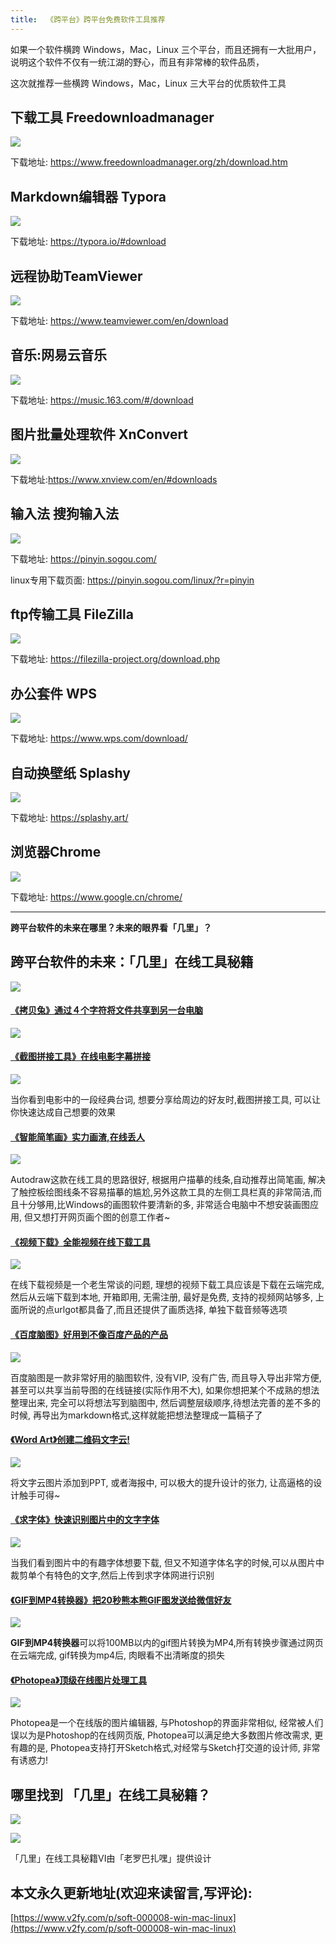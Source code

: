 ```yaml
---
title:  《跨平台》跨平台免费软件工具推荐
---
```


如果一个软件横跨 Windows，Mac，Linux 三个平台，而且还拥有一大批用户，说明这个软件不仅有一统江湖的野心，而且有非常棒的软件品质，

这次就推荐一些横跨 Windows，Mac，Linux 三大平台的优质软件工具


## 下载工具 Freedownloadmanager

![](https://www.v2fy.com/asset/win-mac-liunx/fdm.png)

下载地址: https://www.freedownloadmanager.org/zh/download.htm

## Markdown编辑器 Typora

![](https://www.v2fy.com/asset/win-mac-liunx/typera.png)


下载地址: https://typora.io/#download

## 远程协助TeamViewer

![](https://www.v2fy.com/asset/win-mac-liunx/teamview.png)

下载地址: https://www.teamviewer.com/en/download

## 音乐:网易云音乐

![](https://www.v2fy.com/asset/win-mac-liunx/net-music.png)


下载地址: https://music.163.com/#/download

## 图片批量处理软件 XnConvert

![](https://www.v2fy.com/asset/win-mac-liunx/xnconvert.png)



下载地址:https://www.xnview.com/en/#downloads

## 输入法 搜狗输入法

![](https://www.v2fy.com/asset/win-mac-liunx/sougou.png)


下载地址: https://pinyin.sogou.com/

linux专用下载页面: https://pinyin.sogou.com/linux/?r=pinyin

## ftp传输工具 FileZilla


![](https://www.v2fy.com/asset/win-mac-liunx/filezilla.png)


下载地址: https://filezilla-project.org/download.php

## 办公套件 WPS


![](https://www.v2fy.com/asset/win-mac-liunx/wps.png)

下载地址: https://www.wps.com/download/

## 自动换壁纸 Splashy

![](https://www.v2fy.com/asset/win-mac-liunx/electron.png)


下载地址: https://splashy.art/




## 浏览器Chrome

![](https://www.v2fy.com/asset/win-mac-liunx/chrome.png)

下载地址: https://www.google.cn/chrome/



---

**跨平台软件的未来在哪里？未来的眼界看「几里」？**


## 跨平台软件的未来：「几里」在线工具秘籍
![](https://www.v2fy.com/asset/jili/10.png)



#### [《拷贝兔》通过４个字符将文件共享到另一台电脑](https://www.v2fy.com/p/016-copy-tool/)

![](https://www.v2fy.com/asset/016-copy-tool/copy.gif)



#### [《截图拼接工具》在线电影字幕拼接](https://www.v2fy.com/p/013-join-screenshots/)


![](https://www.v2fy.com/asset/013-join-screenshots/jietu.gif)


当你看到电影中的一段经典台词, 想要分享给周边的好友时,截图拼接工具, 可以让你快速达成自己想要的效果


#### [《智能简笔画》实力画渣,在线丢人](https://www.v2fy.com/p/010-autodraw/)


![](https://www.v2fy.com/asset/autodraw/fish.gif)


Autodraw这款在线工具的思路很好, 根据用户描摹的线条,自动推荐出简笔画, 解决了触控板绘图线条不容易描摹的尴尬,另外这款工具的左侧工具栏真的非常简洁,而且十分够用,比Windows的画图软件要清新的多, 非常适合电脑中不想安装画图应用, 但又想打开网页画个图的创意工作者~


#### [《视频下载》全能视频在线下载工具](https://www.v2fy.com/p/009-urlgot/)

![](https://www.v2fy.com/asset/urlgot/youtube.gif)


在线下载视频是一个老生常谈的问题, 理想的视频下载工具应该是下载在云端完成,然后从云端下载到本地, 开箱即用, 无需注册, 最好是免费, 支持的视频网站够多, 上面所说的点urlgot都具备了,而且还提供了画质选择, 单独下载音频等选项




#### [《百度脑图》好用到不像百度产品的产品](https://www.v2fy.com/p/005-baidunaotu/)


![](https://www.v2fy.com/asset/README/73585351-82ba5e80-44db-11ea-88e8-a817c1c7cfca.gif)

百度脑图是一款非常好用的脑图软件, 没有VIP, 没有广告, 而且导入导出非常方便, 甚至可以共享当前导图的在线链接(实际作用不大), 如果你想把某个不成熟的想法整理出来, 完全可以将想法写到脑图中, 然后调整层级顺序,待想法完善的差不多的时候, 再导出为markdown格式,这样就能把想法整理成一篇稿子了



#### [《Word Art》创建二维码文字云!](https://www.v2fy.com/p/004-word-art/)

![](https://www.v2fy.com/asset/README/73535907-a8098700-445f-11ea-94f2-5d5ce89bbb74.gif)


将文字云图片添加到PPT, 或者海报中, 可以极大的提升设计的张力, 让高逼格的设计触手可得~

#### [ 《求字体》快速识别图片中的文字字体](https://www.v2fy.com/p/003-qiuziti/)

![](https://www.v2fy.com/asset/README/73504194-8382c000-4409-11ea-93ff-b71107dc8bdf.gif)

当我们看到图片中的有趣字体想要下载, 但又不知道字体名字的时候,可以从图片中裁剪单个有特色的文字,然后上传到求字体网进行识别


 #### [《GIF到MP4转换器》把20秒熊本熊GIF图发送给微信好友](https://www.v2fy.com/p/002-gif-to-mp4/)

![](https://www.v2fy.com/asset/README/73356545-93998300-42d5-11ea-8ffa-12bc1c419436.gif)

**GIF到MP4转换器**可以将100MB以内的gif图片转换为MP4,所有转换步骤通过网页在云端完成, gif转换为mp4后, 肉眼看不出清晰度的损失


#### [《Photopea》顶级在线图片处理工具](https://www.v2fy.com/p/001-photopea/)

![](https://www.v2fy.com/asset/README/73324183-0c242380-4285-11ea-855d-b2235af6d97a.gif)

Photopea是一个在线版的图片编辑器, 与Photoshop的界面非常相似, 经常被人们误以为是Photoshop的在线网页版, Photopea可以满足绝大多数图片修改需求, 更有趣的是, Photopea支持打开Sketch格式,对经常与Sketch打交道的设计师, 非常有诱惑力!


## 哪里找到 「几里」在线工具秘籍？

![](https://www.v2fy.com/asset/jili/11.png)



![](https://www.v2fy.com/asset/jili/mockup00015.jpg)



「几里」在线工具秘籍VI由「老罗巴扎嘿」提供设计 


## 本文永久更新地址(欢迎来读留言,写评论):

[https://www.v2fy.com/p/soft-000008-win-mac-linux](https://www.v2fy.com/p/soft-000008-win-mac-linux)

